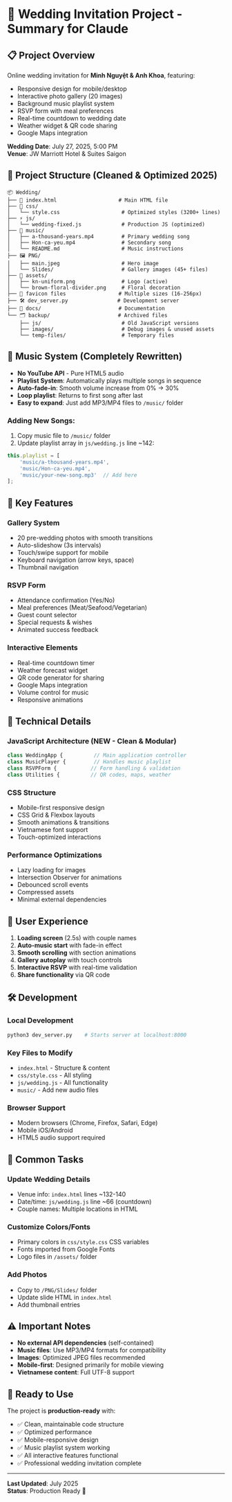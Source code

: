# 💍 Wedding Invitation Project - Summary for Claude

## 📋 **Project Overview**
Online wedding invitation for **Minh Nguyệt & Anh Khoa**, featuring:
- Responsive design for mobile/desktop
- Interactive photo gallery (20 images)
- Background music playlist system
- RSVP form with meal preferences  
- Real-time countdown to wedding date
- Weather widget & QR code sharing
- Google Maps integration

**Wedding Date**: July 27, 2025, 5:00 PM  
**Venue**: JW Marriott Hotel & Suites Saigon

## 📁 **Project Structure** (Cleaned & Optimized 2025)
```
📦 Wedding/
├── 📄 index.html                    # Main HTML file
├── 🎨 css/
│   └── style.css                    # Optimized styles (3200+ lines)
├── ⚡ js/
│   └── wedding-fixed.js             # Production JS (optimized)
├── 🎵 music/
│   ├── a-thousand-years.mp4         # Primary wedding song
│   ├── Hon-ca-yeu.mp4               # Secondary song
│   └── README.md                    # Music instructions
├── 🖼️ PNG/
│   ├── main.jpeg                    # Hero image
│   └── Slides/                      # Gallery images (45+ files)
├── 🎨 assets/
│   ├── kn-uniform.png               # Logo (active)
│   └── brown-floral-divider.png     # Floral decoration
├── 📱 favicon files                 # Multiple sizes (16-256px)
├── 🛠️ dev_server.py                # Development server
├── 📖 docs/                         # Documentation
└── 🗂️ backup/                      # Archived files
    ├── js/                          # Old JavaScript versions
    ├── images/                      # Debug images & unused assets
    └── temp-files/                  # Temporary files
```

## 🎵 **Music System** (Completely Rewritten)
- **No YouTube API** - Pure HTML5 audio
- **Playlist System**: Automatically plays multiple songs in sequence
- **Auto-fade-in**: Smooth volume increase from 0% → 30%
- **Loop playlist**: Returns to first song after last
- **Easy to expand**: Just add MP3/MP4 files to `/music/` folder

### Adding New Songs:
1. Copy music file to `/music/` folder
2. Update playlist array in `js/wedding.js` line ~142:
```javascript
this.playlist = [
    'music/a-thousand-years.mp4',
    'music/Hon-ca-yeu.mp4',
    'music/your-new-song.mp3'  // Add here
];
```

## 🎨 **Key Features**

### **Gallery System**
- 20 pre-wedding photos with smooth transitions
- Auto-slideshow (3s intervals)
- Touch/swipe support for mobile
- Keyboard navigation (arrow keys, space)
- Thumbnail navigation

### **RSVP Form**
- Attendance confirmation (Yes/No)
- Meal preferences (Meat/Seafood/Vegetarian) 
- Guest count selector
- Special requests & wishes
- Animated success feedback

### **Interactive Elements**
- Real-time countdown timer
- Weather forecast widget
- QR code generator for sharing
- Google Maps integration
- Volume control for music
- Responsive animations

## 🔧 **Technical Details**

### **JavaScript Architecture** (NEW - Clean & Modular)
```javascript
class WeddingApp {          // Main application controller
class MusicPlayer {         // Handles music playlist
class RSVPForm {           // Form handling & validation  
class Utilities {          // QR codes, maps, weather
```

### **CSS Structure**
- Mobile-first responsive design
- CSS Grid & Flexbox layouts
- Smooth animations & transitions
- Vietnamese font support
- Touch-optimized interactions

### **Performance Optimizations**
- Lazy loading for images
- Intersection Observer for animations
- Debounced scroll events
- Compressed assets
- Minimal external dependencies

## 🎯 **User Experience**
1. **Loading screen** (2.5s) with couple names
2. **Auto-music start** with fade-in effect
3. **Smooth scrolling** with section animations
4. **Gallery autoplay** with touch controls
5. **Interactive RSVP** with real-time validation
6. **Share functionality** via QR code

## 🛠️ **Development**

### **Local Development**
```bash
python3 dev_server.py    # Starts server at localhost:8000
```

### **Key Files to Modify**
- `index.html` - Structure & content
- `css/style.css` - All styling 
- `js/wedding.js` - All functionality
- `music/` - Add new audio files

### **Browser Support**
- Modern browsers (Chrome, Firefox, Safari, Edge)
- Mobile iOS/Android
- HTML5 audio support required

## 📝 **Common Tasks**

### **Update Wedding Details**
- Venue info: `index.html` lines ~132-140
- Date/time: `js/wedding.js` line ~66 (countdown)
- Couple names: Multiple locations in HTML

### **Customize Colors/Fonts** 
- Primary colors in `css/style.css` CSS variables
- Fonts imported from Google Fonts
- Logo files in `/assets/` folder

### **Add Photos**
- Copy to `/PNG/Slides/` folder  
- Update slide HTML in `index.html`
- Add thumbnail entries

## ⚠️ **Important Notes**
- **No external API dependencies** (self-contained)
- **Music files**: Use MP3/MP4 formats for compatibility
- **Images**: Optimized JPEG files recommended
- **Mobile-first**: Designed primarily for mobile viewing
- **Vietnamese content**: Full UTF-8 support

## 🚀 **Ready to Use**
The project is **production-ready** with:
- ✅ Clean, maintainable code structure
- ✅ Optimized performance  
- ✅ Mobile-responsive design
- ✅ Music playlist system working
- ✅ All interactive features functional
- ✅ Professional wedding invitation complete

---

**Last Updated**: July 2025  
**Status**: Production Ready 🎉